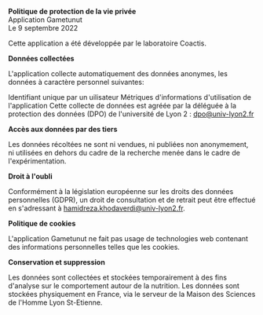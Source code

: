 **Politique de protection de la vie privée**
<br>Application Gametunut
<br>Le 9 septembre 2022

Cette application a été développée par le laboratoire Coactis.

**Données collectées**

L'application collecte automatiquement des données anonymes, les données à caractère personnel suivantes:

Identifiant unique par un uilisateur
Métriques d'informations d'utilisation de l'application
Cette collecte de données est agréée par la déléguée à la protection des données (DPO) de l'université de Lyon 2 : dpo@univ-lyon2.fr

**Accès aux données par des tiers**

Les données récoltées ne sont ni vendues, ni publiées non anonymement, ni utilisées en dehors du cadre de la recherche menée dans le cadre de l'expérimentation.

**Droit à l'oubli**

Conformément à la législation européenne sur les droits des données personnelles (GDPR), un droit de consultation et de retrait peut être effectué en s'adressant à hamidreza.khodaverdi@univ-lyon2.fr.

**Politique de cookies**

L'application Gametunut ne fait pas usage de technologies web contenant des informations personnelles telles que les cookies.

**Conservation et suppression**

Les données sont collectées et stockées temporairement à des fins d'analyse sur le comportement autour de la nutrition. Les données sont stockées physiquement en France, via le serveur de la Maison des Sciences de l'Homme Lyon St-Etienne. 

